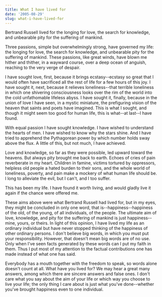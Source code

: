 ```yaml
---
title: What I have lived for
date: '2005-08-29'
slug: what-i-have-lived-for
---
```


Bertrand Russell lived for the longing for love, the search for knowledge, and unbearable pity for the suffering of mankind.

Three passions, simple but overwhelmingly strong, have governed my life: the longing for love, the search for knowledge, and unbearable pity for the suffering of mankind. These passions, like great winds, have blown me hither and thither, in a wayward course, over a deep ocean of anguish, reaching to the very verge of despair.

I have sought love, first, because it brings ecstasy--ecstasy so great that I would often have sacrificed all the rest of life for a few hours of this joy. I have sought it, next, because it relieves loneliness--that terrible loneliness in which one shivering consciousness looks over the rim of the world into the cold unfathomable lifeless abyss. I have sought it, finally, because in the union of love I have seen, in a mystic miniature, the prefiguring vision of the heaven that saints and poets have imagined. This is what I sought, and though it might seem too good for human life, this is what--at last--I have found.

With equal passion I have sought knowledge. I have wished to understand the hearts of men. I have wished to know why the stars shine. And I have tried to apprehend the Pythagorean power by which number holds sway above the flux. A little of this, but not much, I have achieved.

Love and knowledge, so far as they were possible, led upward toward the heavens. But always pity brought me back to earth. Echoes of cries of pain reverberate in my heart. Children in famine, victims tortured by oppressors, helpless old people a hated burden to their sons, and the whole world of loneliness, poverty, and pain make a mockery of what human life should be. I long to alleviate the evil, but I can't, and I too suffer.

This has been my life. I have found it worth living, and would gladly live it again if the chance were offered me.

These aims above were what Bertrand Russell had lived for, but in my eyes, they might be concluded in only one word, that is--happiness--happiness of the old, of the young, of all individuals, of the people. The ultimate aim of love, knowledge, and pity for the suffering of mankind is just happiness--mine, yours, or theirs. In light of this opinion, I have lived my life as an ordinary individual but have never stopped thinking of the happiness of other ordinary persons. I don't believe big words, in which you must put your responsibility. However, that doesn't mean big words are of no use. Only when I've seen facts generated by these words can I put my faith in them. Thus I put most of my attention to the factual contributions one has made instead of what one has said.

Everybody has a mouth together with the freedom to speak, so words alone doesn't count at all. What have you lived for? We may hear a great many answers, among which there are sincere answers and false ones. I don't care what you say about the aim of your life or which way you choose to live your life; the only thing I care about is just what you've done--whether you've brought happiness even to one individual.
